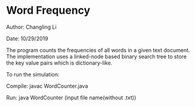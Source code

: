 # Word Frequency

Author: Changling Li

Date: 10/29/2019

The program counts the frequencies of all words in a given text document.
The implementation uses a linked-node based binary search tree to store the key value pairs which is dictionary-like.

To run the simulation:

Compile: javac WordCounter.java

Run: java WordCounter (input file name(without .txt))

